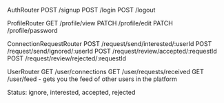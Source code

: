 
AuthRouter
POST /signup
POST /login
POST /logout

ProfileRouter
GET /profile/view
PATCH /profile/edit
PATCH /profile/password

ConnectionRequestRouter
POST /request/send/interested/:userId
POST /request/send/ignored/:userId
POST /request/review/accepted/:requestId
POST /request/review/rejected/:requestId

UserRouter
GET /user/connections
GET /user/requests/received
GET /user/feed - gets you the feed of other users in     the  platform


Status: ignore, interested, accepted, rejected
